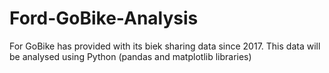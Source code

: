 # Ford-GoBike-Analysis
For GoBike has provided with its biek sharing data since 2017. This data will be analysed using Python (pandas and matplotlib libraries)
